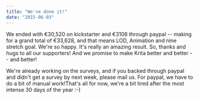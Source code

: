 ```yaml
---
title: "We've done it!"
date: "2015-06-03"
---
```


We ended with €30,520 on kickstarter and €3108 through paypal -- making for a grand total of €33,628, and that means LOD, Animation and nine stretch goal. We're so happy. It's really an amazing result. So, thanks and hugs to all our supporters! And we promise to make Krita better and better -- and better!

We're already working on the surveys, and if you backed through paypal and didn't get a survey by next week, please mail us. For paypal, we have to do a bit of manual work!That's all for now, we're a bit tired after the most intense 30 days of the year :-)
